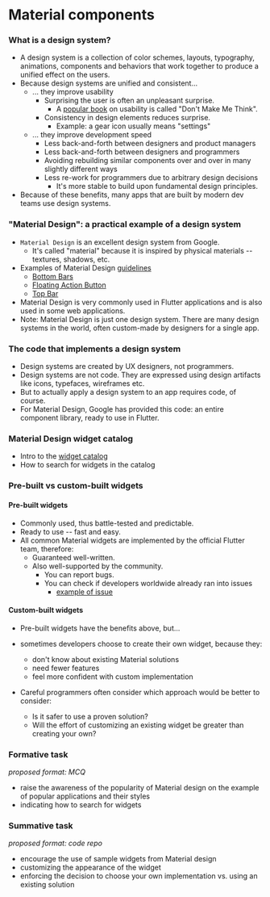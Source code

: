 # Material components

### What is a design system?
* A design system is a collection of color schemes, layouts, typography, animations, components and behaviors that work together to produce a unified effect on the users.
* Because design systems are unified and consistent...
	* ... they improve usability
		* Surprising the user is often an unpleasant surprise.
			* A [popular book](https://www.amazon.com/Dont-Make-Think-Revisited-Usability/dp/0321965515/ref=pd_lpo_1?pd_rd_i=0321965515&psc=1) on usability is called "Don't Make Me Think".
		* Consistency in design elements reduces surprise.
			* Example: a gear icon usually means "settings"
	* ... they improve development speed
		* Less back-and-forth between designers and product managers
		* Less back-and-forth between designers and programmers
		* Avoiding rebuilding similar components over and over in many slightly different ways
		* Less re-work for programmers due to arbitrary design decisions
			* It's more stable to build upon fundamental design principles.
* Because of these benefits, many apps that are built by modern dev teams use design systems.

### "Material Design": a practical example of a design system
* `Material Design` is an excellent design system from Google.
    * It's called "material" because it is inspired by physical materials -- textures, shadows, etc.
* Examples of Material Design [guidelines](https://material.io/design/guidelines-overview)
    * [Bottom Bars](https://material.io/components/app-bars-bottom)
	* [Floating Action Button](https://material.io/components/buttons-floating-action-button)
	* [Top Bar](https://material.io/components/app-bars-top)
* Material Design is very commonly used in Flutter applications and is also used in some web applications.
* Note: Material Design is just one design system. There are many design systems in the world, often custom-made by designers for a single app.

### The code that implements a design system
* Design systems are created by UX designers, not programmers.
* Design systems are not code. They are expressed using design artifacts like icons, typefaces, wireframes etc.
* But to actually apply a design system to an app requires code, of course.
* For Material Design, Google has provided this code: an entire component library, ready to use in Flutter.

### Material Design widget catalog
* Intro to the [widget catalog](https://docs.flutter.dev/development/ui/widgets)
* How to search for widgets in the catalog

### Pre-built vs custom-built widgets

#### Pre-built widgets
* Commonly used, thus battle-tested and predictable.
* Ready to use -- fast and easy.
* All common Material widgets are implemented by the official Flutter team, therefore:
	* Guaranteed well-written.
	* Also well-supported by the community.
		* You can report bugs.
		* You can check if developers worldwide already ran into issues
			* [example of issue](https://github.com/flutter/flutter/issues/106717)

#### Custom-built widgets
* Pre-built widgets have the benefits above, but...
* sometimes developers choose to create their own widget, because they:
	* don't know about existing Material solutions
	* need fewer features
	* feel more confident with custom implementation

* Careful programmers often consider which approach would be better to consider:
	* Is it safer to use a proven solution?
	* Will the effort of customizing an existing widget be greater than creating your own?

### Formative task
_proposed format: MCQ_

* raise the awareness of the popularity of Material design on the example of popular applications and their styles
* indicating how to search for widgets

### Summative task
_proposed format: code repo_

* encourage the use of sample widgets from Material design
* customizing the appearance of the widget
* enforcing the decision to choose your own implementation vs. using an existing solution
